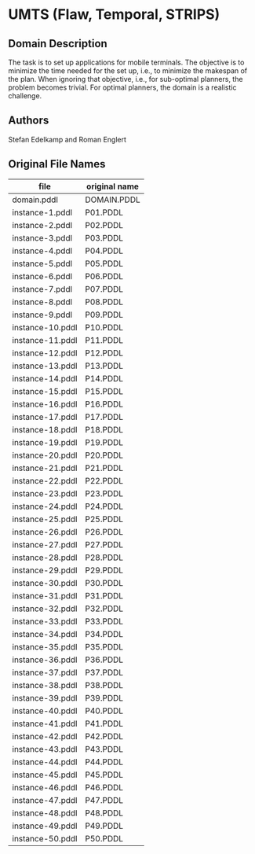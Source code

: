 # UMTS (Flaw, Temporal, STRIPS)

## Domain Description

The task is to set up applications for mobile terminals.
The objective is to minimize the time needed for the set up, i.e., to minimize the makespan of the plan.
When ignoring that objective, i.e., for sub-optimal planners, the problem becomes trivial.
For optimal planners, the domain is a realistic challenge.

## Authors

Stefan Edelkamp and Roman Englert

## Original File Names

| file             | original name |
|------------------|---------------|
| domain.pddl      | DOMAIN.PDDL   |
| instance-1.pddl  | P01.PDDL      |
| instance-2.pddl  | P02.PDDL      |
| instance-3.pddl  | P03.PDDL      |
| instance-4.pddl  | P04.PDDL      |
| instance-5.pddl  | P05.PDDL      |
| instance-6.pddl  | P06.PDDL      |
| instance-7.pddl  | P07.PDDL      |
| instance-8.pddl  | P08.PDDL      |
| instance-9.pddl  | P09.PDDL      |
| instance-10.pddl | P10.PDDL      |
| instance-11.pddl | P11.PDDL      |
| instance-12.pddl | P12.PDDL      |
| instance-13.pddl | P13.PDDL      |
| instance-14.pddl | P14.PDDL      |
| instance-15.pddl | P15.PDDL      |
| instance-16.pddl | P16.PDDL      |
| instance-17.pddl | P17.PDDL      |
| instance-18.pddl | P18.PDDL      |
| instance-19.pddl | P19.PDDL      |
| instance-20.pddl | P20.PDDL      |
| instance-21.pddl | P21.PDDL      |
| instance-22.pddl | P22.PDDL      |
| instance-23.pddl | P23.PDDL      |
| instance-24.pddl | P24.PDDL      |
| instance-25.pddl | P25.PDDL      |
| instance-26.pddl | P26.PDDL      |
| instance-27.pddl | P27.PDDL      |
| instance-28.pddl | P28.PDDL      |
| instance-29.pddl | P29.PDDL      |
| instance-30.pddl | P30.PDDL      |
| instance-31.pddl | P31.PDDL      |
| instance-32.pddl | P32.PDDL      |
| instance-33.pddl | P33.PDDL      |
| instance-34.pddl | P34.PDDL      |
| instance-35.pddl | P35.PDDL      |
| instance-36.pddl | P36.PDDL      |
| instance-37.pddl | P37.PDDL      |
| instance-38.pddl | P38.PDDL      |
| instance-39.pddl | P39.PDDL      |
| instance-40.pddl | P40.PDDL      |
| instance-41.pddl | P41.PDDL      |
| instance-42.pddl | P42.PDDL      |
| instance-43.pddl | P43.PDDL      |
| instance-44.pddl | P44.PDDL      |
| instance-45.pddl | P45.PDDL      |
| instance-46.pddl | P46.PDDL      |
| instance-47.pddl | P47.PDDL      |
| instance-48.pddl | P48.PDDL      |
| instance-49.pddl | P49.PDDL      |
| instance-50.pddl | P50.PDDL      |
